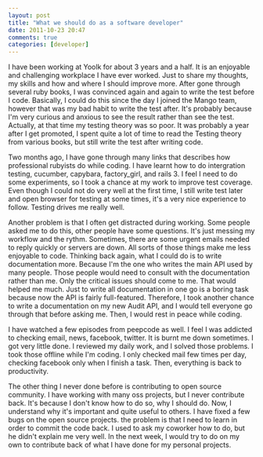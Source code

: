 ```yaml
---
layout: post
title: "What we should do as a software developer"
date: 2011-10-23 20:47
comments: true
categories: [developer]
---
```

I have been working at Yoolk for about 3 years and a half. It is an enjoyable and challenging workplace I have ever worked. Just to share my thoughts, my skills and how and where I should improve more.
After gone through several ruby books, I was convinced again and again to write the test before I code. Basically, I could do this since the day I joined the Mango team, however that was my bad habit to write the test after. It's probably because I'm very curious and anxious to see the result rather than see the test. Actually, at that time my testing theory was so poor. It was probably a year after I get promoted, I spent quite a lot of time to read the Testing theory from various books, but still write the test after writing code. 

Two months ago, I have gone through many links that describes how professional rubyists do while coding. I have learnt how to do intergration testing, cucumber, capybara, factory_girl, and rails 3. I feel I need to do some experiments, so I took a chance at my work to improve test coverage. Even though I could not do very well at the first time, I still write test later and open browser for testing at some times, it's a very nice experience to follow. Testing drives me really well.

Another problem is that I often get distracted during working. Some people asked me to do this, other people have some questions. It's just messing my workflow and the rythm. Sometimes, there are some urgent emails needed to reply quickly or servers are down. All sorts of those things make me less enjoyable to code. Thinking back again, what I could do is to write documentation more. Because I'm the one who writes the main API used by many people. Those people would need to consult with the documentation rather than me. Only the critical issues should come to me. That would helped me much. Just to write all documentation in one go is a boring task because now the API is fairly full-featured. Therefore, I took another chance to write a documentation on my new Audit API, and I would tell everyone go through that before asking me. Then, I would rest in peace while coding.

I have watched a few episodes from peepcode as well. I feel I was addicted to checking email, news, facebook, twitter. It is burnt me down sometimes. I got very little done. I reviewed my daily work, and I solved those problems. I took those offline while I'm coding. I only checked mail few times per day, checking facebook only when I finish a task. Then, everything is back to productivity.

The other thing I never done before is contributing to open source community. I have working with many oss projects, but I never contribute back. It's because I don't know how to do so, why I should do. Now, I understand why it's important and quite useful to others. I have fixed a few bugs on the open source projects. the problem is that I need to learn in order to commit the code back. I used to ask my coworker how to do, but he didn't explain me very well. In the next week, I would try to do on my own to contribute back of what I have done for my personal projects.

